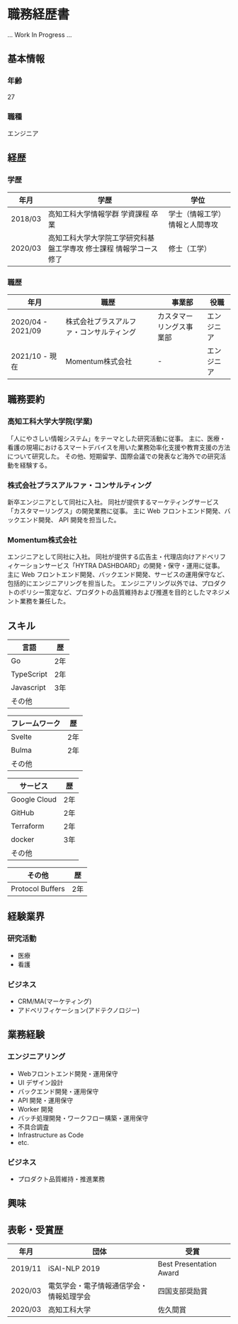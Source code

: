 # 職務経歴書

... Work In Progress ...

## 基本情報

### 年齢

27

### 職種

エンジニア

## 経歴

### 学歴

| 年月     | 学歴                                                    | 学位                      |
| ------- | ------------------------------------------------------- | ------------------------ |
| 2018/03 | 高知工科大学情報学群 学資課程 卒業                            | 学士（情報工学） 情報と人間専攻 |
| 2020/03 | 高知工科大学大学院工学研究科基盤工学専攻 修士課程 情報学コース 修了 | 修士（工学）                 |

### 職歴

| 年月               | 職歴                          |　事業部               | 役職    |
| ----------------- | ----------------------------- | ------------------ | ------- |
| 2020/04 - 2021/09 | 株式会社プラスアルファ・コンサルティング | カスタマーリングス事業部 | エンジニア |
| 2021/10 - 現在     | Momentum株式会社               | -                  | エンジニア |

## 職務要約

### 高知工科大学大学院(学業)

「人にやさしい情報システム」をテーマとした研究活動に従事。
主に、医療・看護の現場におけるスマートデバイスを用いた業務効率化支援や教育支援の方法について研究した。
その他、短期留学、国際会議での発表など海外での研究活動を経験する。

### 株式会社プラスアルファ・コンサルティング

新卒エンジニアとして同社に入社。
同社が提供するマーケティングサービス「カスタマーリングス」の開発業務に従事。
主に Web フロントエンド開発、バックエンド開発、 API 開発を担当した。

### Momentum株式会社

エンジニアとして同社に入社。
同社が提供する広告主・代理店向けアドベリフィケーションサービス「HYTRA DASHBOARD」の開発・保守・運用に従事。
主に Web フロントエンド開発、バックエンド開発、サービスの運用保守など、包括的にエンジニアリングを担当した。
エンジニアリング以外では、プロダクトのポリシー策定など、プロダクトの品質維持および推進を目的としたマネジメント業務を兼任した。

## スキル

| 言語        | 歴  |
| ---------- | --- |
| Go         | 2年 |
| TypeScript | 2年 |
| Javascript | 3年 |
| その他      |     |

| フレームワーク | 歴  |
| ---------- | --- |
| Svelte     | 2年 |
| Bulma      | 2年 |
| その他      |     |

| サービス       | 歴  |
| ------------ | --- |
| Google Cloud | 2年 |
| GitHub       | 2年 |
| Terraform    | 2年 |
| docker       | 3年 |
| その他        |     |

| その他            | 歴  |
| ---------------- | --- |
| Protocol Buffers | 2年 |

## 経験業界

### 研究活動

- 医療
- 看護

### ビジネス

- CRM/MA(マーケティング)
- アドベリフィケーション(アドテクノロジー)

## 業務経験

### エンジニアリング

- Webフロントエンド開発・運用保守
- UI デザイン設計
- バックエンド開発・運用保守
- API 開発・運用保守
- Worker 開発
- バッチ処理開発・ワークフロー構築・運用保守
- 不具合調査
- Infrastructure as Code
- etc.

### ビジネス

- プロダクト品質維持・推進業務

## 興味

## 表彰・受賞歴

| 年月     | 団体                             | 受賞                    |
| ------- | ------------------------------- | ----------------------- |
| 2019/11 | iSAI-NLP 2019                   | Best Presentation Award |
| 2020/03 | 電気学会・電子情報通信学会・情報処理学会 | 四国支部奨励賞            |
| 2020/03 | 高知工科大学                       | 佐久間賞                 |
